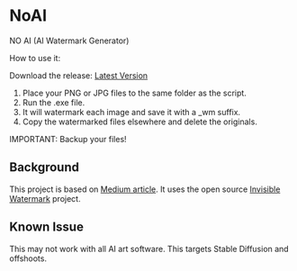 # NoAI

NO AI
(AI Watermark Generator)

How to use it:

Download the release: [Latest Version](https://github.com/eballai/NoAI/releases/download/v1.0.0/NO_AI.Watermark.zip)

1. Place your PNG or JPG files to the same folder as the script.
2. Run the .exe file.
3. It will watermark each image and save it with a _wm suffix.
4. Copy the watermarked files elsewhere and delete the originals.

IMPORTANT: Backup your files!


## Background

This project is based on [Medium article](https://medium.com/@steinsfu/stable-diffusion-the-invisible-watermark-in-generated-images-2d68e2ab1241). It uses the open source [Invisible Watermark](https://github.com/ShieldMnt/invisible-watermark) project.


## Known Issue

This may not work with all AI art software. This targets Stable Diffusion and offshoots.

